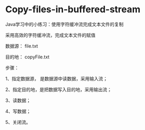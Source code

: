 # Copy-files-in-buffered-stream
Java学习中的小练习：使用字符缓冲流完成文本文件的复制

采用高效的字符缓冲流，完成文本文件的赋值

 

 数据源： file.txt

 目的地： copyFile.txt

 

步骤：

1、指定数据源， 是数据源中读数据，采用输入流；

2、指定目的地，是把数据写入目的地，采用输出流；

3、读数据；

4、写数据；

5、关闭流。